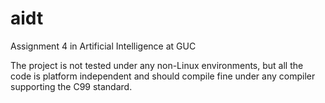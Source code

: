 aidt
====

Assignment 4 in Artificial Intelligence at GUC

The project is not tested under any non-Linux environments, but all 
the code is platform independent and should compile fine under any
compiler supporting the C99 standard.
